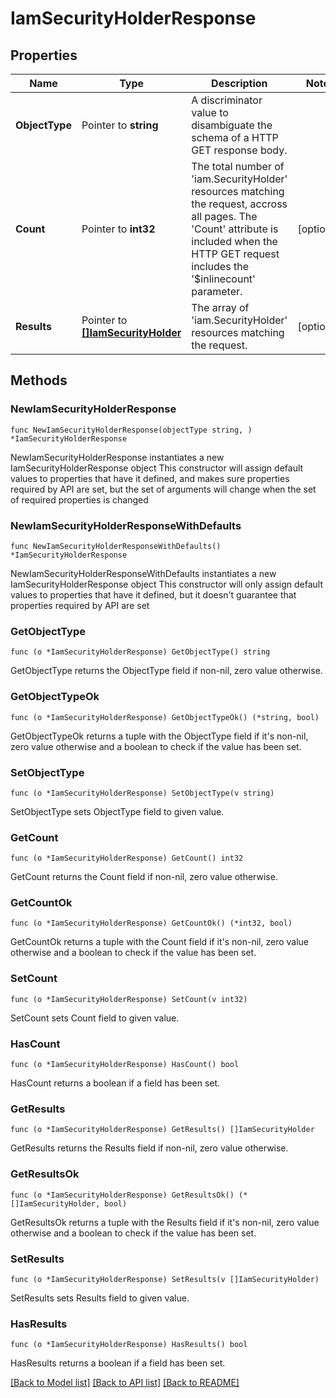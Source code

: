 # IamSecurityHolderResponse

## Properties

Name | Type | Description | Notes
------------ | ------------- | ------------- | -------------
**ObjectType** | Pointer to **string** | A discriminator value to disambiguate the schema of a HTTP GET response body. | 
**Count** | Pointer to **int32** | The total number of &#39;iam.SecurityHolder&#39; resources matching the request, accross all pages. The &#39;Count&#39; attribute is included when the HTTP GET request includes the &#39;$inlinecount&#39; parameter. | [optional] 
**Results** | Pointer to [**[]IamSecurityHolder**](iam.SecurityHolder.md) | The array of &#39;iam.SecurityHolder&#39; resources matching the request. | [optional] 

## Methods

### NewIamSecurityHolderResponse

`func NewIamSecurityHolderResponse(objectType string, ) *IamSecurityHolderResponse`

NewIamSecurityHolderResponse instantiates a new IamSecurityHolderResponse object
This constructor will assign default values to properties that have it defined,
and makes sure properties required by API are set, but the set of arguments
will change when the set of required properties is changed

### NewIamSecurityHolderResponseWithDefaults

`func NewIamSecurityHolderResponseWithDefaults() *IamSecurityHolderResponse`

NewIamSecurityHolderResponseWithDefaults instantiates a new IamSecurityHolderResponse object
This constructor will only assign default values to properties that have it defined,
but it doesn't guarantee that properties required by API are set

### GetObjectType

`func (o *IamSecurityHolderResponse) GetObjectType() string`

GetObjectType returns the ObjectType field if non-nil, zero value otherwise.

### GetObjectTypeOk

`func (o *IamSecurityHolderResponse) GetObjectTypeOk() (*string, bool)`

GetObjectTypeOk returns a tuple with the ObjectType field if it's non-nil, zero value otherwise
and a boolean to check if the value has been set.

### SetObjectType

`func (o *IamSecurityHolderResponse) SetObjectType(v string)`

SetObjectType sets ObjectType field to given value.


### GetCount

`func (o *IamSecurityHolderResponse) GetCount() int32`

GetCount returns the Count field if non-nil, zero value otherwise.

### GetCountOk

`func (o *IamSecurityHolderResponse) GetCountOk() (*int32, bool)`

GetCountOk returns a tuple with the Count field if it's non-nil, zero value otherwise
and a boolean to check if the value has been set.

### SetCount

`func (o *IamSecurityHolderResponse) SetCount(v int32)`

SetCount sets Count field to given value.

### HasCount

`func (o *IamSecurityHolderResponse) HasCount() bool`

HasCount returns a boolean if a field has been set.

### GetResults

`func (o *IamSecurityHolderResponse) GetResults() []IamSecurityHolder`

GetResults returns the Results field if non-nil, zero value otherwise.

### GetResultsOk

`func (o *IamSecurityHolderResponse) GetResultsOk() (*[]IamSecurityHolder, bool)`

GetResultsOk returns a tuple with the Results field if it's non-nil, zero value otherwise
and a boolean to check if the value has been set.

### SetResults

`func (o *IamSecurityHolderResponse) SetResults(v []IamSecurityHolder)`

SetResults sets Results field to given value.

### HasResults

`func (o *IamSecurityHolderResponse) HasResults() bool`

HasResults returns a boolean if a field has been set.


[[Back to Model list]](../README.md#documentation-for-models) [[Back to API list]](../README.md#documentation-for-api-endpoints) [[Back to README]](../README.md)


